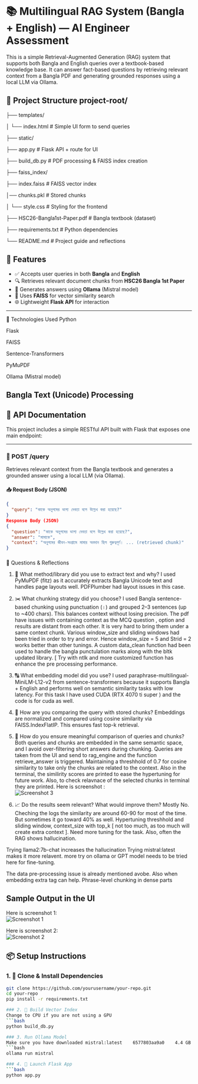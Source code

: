 # 📚 Multilingual RAG System (Bangla + English) — AI Engineer Assessment

This is a simple Retrieval-Augmented Generation (RAG) system that supports both Bangla and English queries over a textbook-based knowledge base. It can answer fact-based questions by retrieving relevant context from a Bangla PDF and generating grounded responses using a local LLM via Ollama.

 ## 📁 Project Structure project-root/ 
 ├── templates/
 
 │ └── index.html # Simple UI form to send queries 
 
 ├── static/ 
 
 ├── app.py # Flask API + route for UI 
 
 ├── build_db.py # PDF processing & FAISS index creation 
 
 ├── faiss_index/
 
 ├── index.faiss # FAISS vector index 
 
 │── chunks.pkl # Stored chunks 
 
 │ └── style.css # Styling for the frontend 
 
 ├── HSC26-Bangla1st-Paper.pdf # Bangla textbook (dataset) 
 
 ├── requirements.txt # Python dependencies 
 
 └── README.md # Project guide and reflections

## 🔧 Features

- ✅ Accepts user queries in both **Bangla** and **English**
- 🔍 Retrieves relevant document chunks from **HSC26 Bangla 1st Paper**
- 🤖 Generates answers using **Ollama** (Mistral model)
- 🧠 Uses **FAISS** for vector similarity search
- 🌐 Lightweight **Flask API** for interaction

---
🧪 Technologies Used
Python

Flask

FAISS

Sentence-Transformers

PyMuPDF

Ollama (Mistral model)

Bangla Text (Unicode) Processing
---

## 📡 API Documentation

This project includes a simple RESTful API built with Flask that exposes one main endpoint:

---

### 🔹 POST /query

Retrieves relevant context from the Bangla textbook and generates a grounded answer using a local LLM (via Ollama).

#### 📥 Request Body (JSON)

```json
{
  "query": "কাকে অনুপমের ভাগ্য দেবতা বলে উল্লেখ করা হয়েছে?"
}
Response Body (JSON)
{
  "question": "কাকে অনুপমের ভাগ্য দেবতা বলে উল্লেখ করা হয়েছে?",
  "answer": "মামাকে",
  "context": "অনুপমের জীবন-সংগ্রামে মামার অবদান ছিল গুরুত্বপূর্ণ। ... (retrieved chunk)"
}
```
###
📄 Questions & Reflections
1. 📌 What method/library did you use to extract text and why?
I used PyMuPDF (fitz) as it accurately extracts Bangla Unicode text and handles page layouts well. PDFPlumber had layout issues in this case.


2. ✂️ What chunking strategy did you choose?
I used Bangla sentence-based chunking using punctuation (।) and grouped 2–3 sentences (up to ~400 chars). This balances context without losing precision. The pdf have issues with containing context as the MCQ question , option and results are distant from each other. It is very hard to bring them under a same context chunk. Various window_size and sliding windows had been tried in order to try and error. Hence window_size = 5 and Strid = 2 works better than other tunings.
A custom data_clean function had been used to handle the bangla punctulation marks along with the bltk updated library. [ Try with ntlk and more customized function has enhance the pre processing performance. 

3. 🔠 What embedding model did you use?
I used paraphrase-multilingual-MiniLM-L12-v2 from sentence-transformers because it supports Bangla + English and performs well on semantic similarity tasks with low latency. For this task I have used CUDA (RTX 4070 ti super ) and the code is for cuda as well. 

4. 📐 How are you comparing the query with stored chunks?
Embeddings are normalized and compared using cosine similarity via FAISS.IndexFlatIP. This ensures fast top-k retrieval. 

5. 🤝 How do you ensure meaningful comparison of queries and chunks?
Both queries and chunks are embedded in the same semantic space, and I avoid over-filtering short answers during chunking. Queries are taken from the UI and send to rag_engine and the function retrieve_answer is triggered. Maintaining a threshhold of 0.7 for cosine similarity to take only the chunks are related to the context. Also in the terminal, the similirity scores are printed to ease the hypertuning for future work. Also, to check relavnace of the selected chunks in terminal they are printed.
Here is screenshot :  
![Screenshot 3](ss3.jpg)

7. 📈 Do the results seem relevant? What would improve them?
Mostly No. Cheching the logs the similarity are around 60-90 for most of the time. But sometimes it go toward 40% as well. Hypertuning threshhold and sliding window, context_size with top_k [ not too much, as too much will create extra context ]. Need more tuning for the task. Also, often the RAG shows hallucination.

Trying llama2:7b-chat increases the hallucination
Trying mistral:latest makes it more relavent. 
more try on ollama or GPT model needs to be tried here for fine-tuning.

The data pre-processing issue is already mentioned avobe.
Also when embedding extra tag can help.
Phrase-level chunking in dense parts

## Sample Output in the UI

Here is screenshot 1:  
![Screenshot 1](ss1.jpg)

Here is screenshot 2:  
![Screenshot 2](ss2.jpg)


## 📦 Setup Instructions

### 1. 📁 Clone & Install Dependencies
```bash
git clone https://github.com/yourusername/your-repo.git
cd your-repo
pip install -r requirements.txt

### 2. 🧱 Build Vector Index
Change to CPU if you are not using a GPU
```bash
python build_db.py

### 3. Run Ollama Model
Make sure you have downloaded mistral:latest    6577803aa9a0    4.4 GB
```bash
ollama run mistral

### 4. 🚀 Launch Flask App
```bash
python app.py



